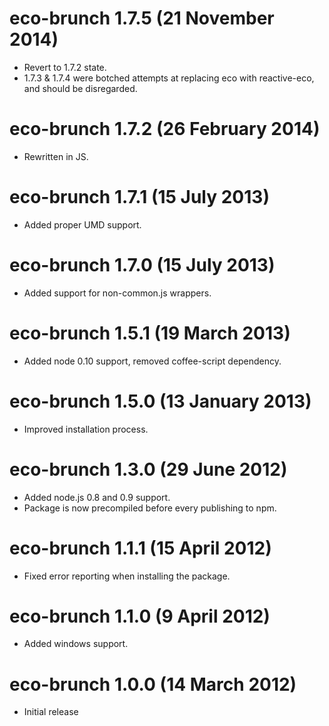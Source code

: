 # eco-brunch 1.7.5 (21 November 2014)
* Revert to 1.7.2 state.
* 1.7.3 & 1.7.4 were botched attempts at replacing eco with reactive-eco, and should be disregarded.

# eco-brunch 1.7.2 (26 February 2014)
* Rewritten in JS.

# eco-brunch 1.7.1 (15 July 2013)
* Added proper UMD support.

# eco-brunch 1.7.0 (15 July 2013)
* Added support for non-common.js wrappers.

# eco-brunch 1.5.1 (19 March 2013)
* Added node 0.10 support, removed coffee-script dependency.

# eco-brunch 1.5.0 (13 January 2013)
* Improved installation process.

# eco-brunch 1.3.0 (29 June 2012)
* Added node.js 0.8 and 0.9 support.
* Package is now precompiled before every publishing to npm.

# eco-brunch 1.1.1 (15 April 2012)
* Fixed error reporting when installing the package.

# eco-brunch 1.1.0 (9 April 2012)
* Added windows support.

# eco-brunch 1.0.0 (14 March 2012)
* Initial release
